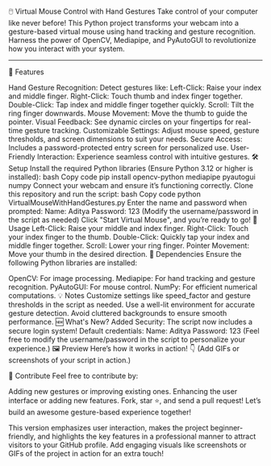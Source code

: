 🖱️ Virtual Mouse Control with Hand Gestures
Take control of your computer like never before! This Python project transforms your webcam into a gesture-based virtual mouse using hand tracking and gesture recognition. Harness the power of OpenCV, Mediapipe, and PyAutoGUI to revolutionize how you interact with your system.

--------------------------------------------------------------------------------------------------------------------------------------------------------------------------------
🌟 Features

Hand Gesture Recognition: Detect gestures like:
Left-Click: Raise your index and middle finger.
Right-Click: Touch thumb and index finger together.
Double-Click: Tap index and middle finger together quickly.
Scroll: Tilt the ring finger downwards.
Mouse Movement: Move the thumb to guide the pointer.
Visual Feedback: See dynamic circles on your fingertips for real-time gesture tracking.
Customizable Settings: Adjust mouse speed, gesture thresholds, and screen dimensions to suit your needs.
Secure Access: Includes a password-protected entry screen for personalized use.
User-Friendly Interaction: Experience seamless control with intuitive gestures.
🛠️ Setup
Install the required Python libraries (Ensure Python 3.12 or higher is installed):
bash
Copy code
pip install opencv-python mediapipe pyautogui numpy
Connect your webcam and ensure it’s functioning correctly.
Clone this repository and run the script:
bash
Copy code
python VirtualMouseWithHandGestures.py
Enter the name and password when prompted:
Name: Aditya
Password: 123
(Modify the username/password in the script as needed)
Click "Start Virtual Mouse", and you’re ready to go!
🎥 Usage
Left-Click: Raise your middle and index finger.
Right-Click: Touch your index finger to the thumb.
Double-Click: Quickly tap your index and middle finger together.
Scroll: Lower your ring finger.
Pointer Movement: Move your thumb in the desired direction.
🧰 Dependencies
Ensure the following Python libraries are installed:

OpenCV: For image processing.
Mediapipe: For hand tracking and gesture recognition.
PyAutoGUI: For mouse control.
NumPy: For efficient numerical computations.
💡 Notes
Customize settings like speed_factor and gesture thresholds in the script as needed.
Use a well-lit environment for accurate gesture detection.
Avoid cluttered backgrounds to ensure smooth performance.
🆕 What's New?
Added Security: The script now includes a secure login system!
Default credentials:
Name: Aditya
Password: 123
(Feel free to modify the username/password in the script to personalize your experience.)
🖼️ Preview
Here’s how it works in action! 👇 (Add GIFs or screenshots of your script in action.)

🥳 Contribute
Feel free to contribute by:

Adding new gestures or improving existing ones.
Enhancing the user interface or adding new features.
Fork, star ⭐, and send a pull request! Let’s build an awesome gesture-based experience together!

This version emphasizes user interaction, makes the project beginner-friendly, and highlights the key features in a professional manner to attract visitors to your GitHub profile. Add engaging visuals like screenshots or GIFs of the project in action for an extra touch!
